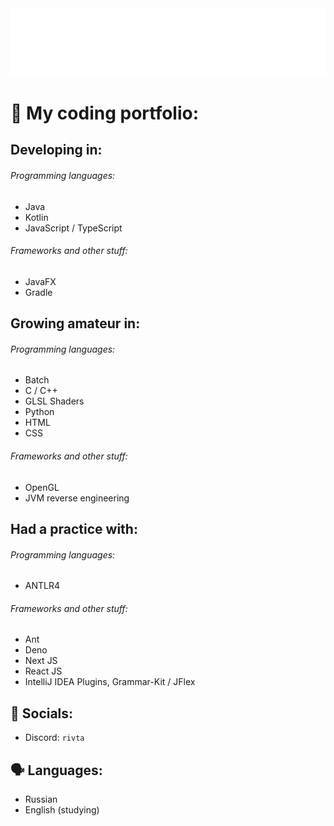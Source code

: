 <div style="height: 64%;">
  <img src="assets/title.svg" style="height: 64%;">
</div>

# 🔨 My coding portfolio:
## Developing in:
###### Programming languages:
- Java<br>
  <!--<img src="assets/java.svg" width="47em" height="47em" alt="Java" />-->
- Kotlin<br>
  <!--<img src="assets/kotlin.svg" width="47em" height="47em" alt="Kotlin" />-->
- JavaScript / TypeScript<br>
  <!--<img src="assets/js.svg" width="47em" height="47em" alt="JavaScript" />-->
  <!--<img src="assets/ts.svg" width="47em" height="47em" alt="TypeScript" />-->

###### Frameworks and other stuff:
- JavaFX<br>
  <!--<img src="assets/javafx.svg" width="47em" height="47em" alt="JavaFX" />-->
- Gradle<br>
  <!--<img src="assets/gradle.svg" width="47em" height="47em" alt="Gradle" />-->

## Growing amateur in:
###### Programming languages:
- Batch<br>
  <!--<img src="assets/batch.svg" width="47em" height="47em" alt="Batch" />-->
- C / C++<br>
  <!--<img src="assets/c.svg" width="47em" height="47em" alt="C" />-->
  <!--<img src="assets/cpp.svg" width="47em" height="47em" alt="C++" />-->
- GLSL Shaders<br>
  <!--<img src="assets/glsl.svg" width="47em" height="47em" style="border-radius: 6vw; background-color: #015220; padding: 0.2%; box-sizing: border-box;" alt="GLSL" />-->
- Python<br>
  <!--<img src="assets/python.svg" width="47em" height="47em" alt="Python" />-->
- HTML<br>
  <!--<img src="assets/html.svg" width="47em" height="47em" alt="HTML" />-->
- CSS<br>
  <!--<img src="assets/css.svg" width="47em" height="47em" alt="CSS" />-->

###### Frameworks and other stuff:
- OpenGL<br>
  <!--<img src="assets/opengl.svg" width="47em" height="47em" style="border-radius: 6vw; background-color: #631855; padding: 0.2%; box-sizing: border-box;" alt="GLSL" />-->
- JVM reverse engineering<br>
  <!--<img src="assets/jvm.svg" width="47em" height="47em" alt="Java" />-->

## Had a practice with:
###### Programming languages:
- ANTLR4<br>
  <!--<img src="assets/antlr4.svg" width="47em" height="47em" alt="ANTLR4" />
- SQL<br>
  <!--<img src="assets/sql.svg" width="47em" height="47em" style="width: 2.8em; border-radius: 25%; background-color: #262c2a; padding: 0.3%; box-sizing: border-box;" alt="SQL" />-->

###### Frameworks and other stuff:
<!-- - Bun<br>
  <img src="assets/bun.svg" width="47em" height="47em" style="width: 2.8em; border-radius: 25%; background-color: #8a2b6f;" alt="Bun" /> -->

- Ant<br>
  <!--<img src="assets/ant.svg" width="47em" height="47em" style="width: 2.8em; border-radius: 25%; background-color: #333834;" alt="Ant" />-->
- Deno<br>
  <!--<img src="assets/deno.svg" width="47em" height="47em" alt="Deno" />-->
- Next JS<br>
  <!--<img src="assets/react.svg" width="47em" height="47em" alt="React JS" />-->
- React JS<br>
  <!--<img src="assets/react.svg" width="47em" height="47em" alt="React JS" />-->
- IntelliJ IDEA Plugins, Grammar-Kit / JFlex<br>
  <!--<img src="assets/intellij.svg" width="47em" height="47em" alt="IntelliJ IDEA Plugins" />-->


## 🤴 Socials:
- Discord: `rivta`<br>
  <!-- <img src="assets/discord.svg" width="47em" height="47em" style="border-radius: 25%; background-color: #242938;" alt="Discord" /> -->

## 🗣 Languages:
- Russian
- English (studying)
